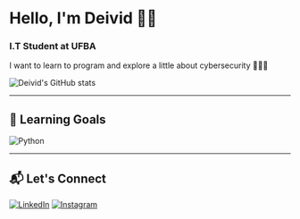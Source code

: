 # Hello, I'm Deivid 👋🏾  
### I.T Student at UFBA  

I want to learn to program and explore a little about cybersecurity 👨🏽‍💻  

![Deivid's GitHub stats](https://github-readme-stats.vercel.app/api?username=ynxdeiv&show_icons=true&theme=transparent)

---

## 🚀 Learning Goals  

<div style="display: flex; gap: 10px;">
  <img alt="Python" src="https://img.shields.io/badge/Python-3670A0?style=for-the-badge&logo=python&logoColor=ffdd54" />
</div>  

---

## 📬 Let's Connect  
[![LinkedIn](https://img.shields.io/badge/LinkedIn-0077B5?style=for-the-badge&logo=linkedin&logoColor=white)](https://www.linkedin.com/in/deivcst/)
[![Instagram](https://img.shields.io/badge/Instagram-E4405F?style=for-the-badge&logo=instagram&logoColor=white)](https://instagram.com/prodbydeiv)  

